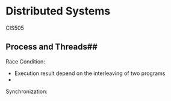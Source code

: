 Distributed Systems
==================

CIS505


## Process and Threads##

Race Condition:  
  - Execution result depend on the interleaving of two programs
  - 

Synchronization:  
